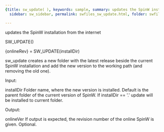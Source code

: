 ```yaml
---
{title: sw_update( ), keywords: sample, summary: updates the SpinW installation from the internet,
  sidebar: sw_sidebar, permalink: swfiles_sw_update.html, folder: swfiles, mathjax: 'true'}

---
```

  updates the SpinW installation from the internet
 
  SW_UPDATE()
 
  {onlineRev} = SW_UPDATE(installDir)
 
  sw_update creates a new folder with the latest release beside the current
  SpinW installation and add the new version to the working path (and
  removing the old one).
 
  Input:
 
  installDir    Folder name, where the new version is installed. Default is
                the parent folder of the current version of SpinW. If
                installDir == '.' update will be installed to current
                folder.
 
  Output:
 
  onlineVer     If output is expected, the revision number of the online
                SpinW is given. Optional.
 

